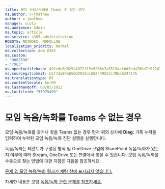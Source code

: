 ```yaml
---
title: 모임 녹음/녹화를 Teams 수 없는 경우
ms.author: v-jmathew
author: v-jmathew
manager: scotv
ms.audience: Admin
ms.topic: article
ms.service: o365-administration
ROBOTS: NOINDEX, NOFOLLOW
localization_priority: Normal
ms.collection: Adm_O365
ms.custom:
- "9002530"
- "7963"
ms.openlocfilehash: 49fedc0d829d4972f15e9266e7a5519acfbd3eda78bd7f022477060523b9afd3
ms.sourcegitcommit: b5f7da89a650d2915dc652449623c78be6247175
ms.translationtype: MT
ms.contentlocale: ko-KR
ms.lasthandoff: 08/05/2021
ms.locfileid: "53979499"
---
```

# <a name="cant-find-the-teams-meeting-recording"></a>모임 녹음/녹화를 Teams 수 없는 경우

모임 녹음/녹화를 찾거나 찾을 Teams 없는 경우 먼저 위의 상자에 **Diag:** 기록 누락을 입력하여 누락된 모임 녹음/녹화 진단 실행을 실행합니다. 

녹음/녹화는 테넌트가 구성된 방식 및 OneDrive 모임에 SharePoint 녹음/녹화가 있는지 여부에 따라 Stream, OneDrive 또는 연결에서 찾을 수 있습니다. 모임 녹음/녹화를 수동으로 찾는 방법에 대한 지침은 다음을 참조하세요. 

[문제 2: 모임 녹음/녹화 링크가 채팅 창에 표시되지 않습니다.](/microsoftteams/troubleshoot/meetings/troubleshoot-meeting-recording-issues#issue-2-the-meeting-recording-link-isnt-visible-in-a-chat-window)

자세한 내용은 모임 [녹음/녹화 관련 문제를 참조하세요.](/microsoftteams/troubleshoot/meetings/troubleshoot-meeting-recording-issues)
